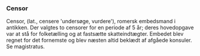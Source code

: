 ### Censor


Censor, (lat., censere 'undersøge, vurdere'), romersk embedsmand i antikken. Der valgtes to censorer for en periode af 5 år; deres hovedopgave var at stå for folketælling og at fastsætte skatteindtægter. Embedet blev regnet for det fornemste og blev næsten altid beklædt af afgåede konsuler. Se magistratus.